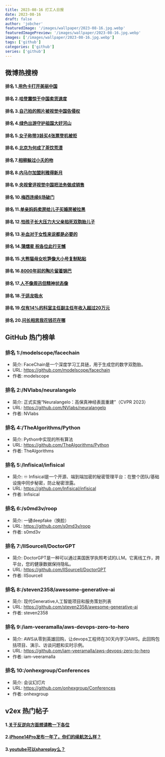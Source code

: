 ```yaml
---
title: 2023-08-16 打工人日报
date: 2023-08-16
draft: false
author: 'jobcher'
featuredImage: '/images/wallpaper/2023-08-16.jpg.webp'
featuredImagePreview: '/images/wallpaper/2023-08-16.jpg.webp'
images: ['/images/wallpaper/2023-08-16.jpg.webp']
tags: ['github']
categories: ['github']
series: ['github']
---
```


## 微博热搜榜

#### 排名 1.[用色卡打开美丽中国](https://s.weibo.com/weibo?q=用色卡打开美丽中国)
#### 排名 2.[哈登震惊于中国卖货速度](https://s.weibo.com/weibo?q=哈登震惊于中国卖货速度)
#### 排名 3.[自己拍的照片被视觉中国告侵权](https://s.weibo.com/weibo?q=自己拍的照片被视觉中国告侵权)
#### 排名 4.[绿色出游守护祖国大好河山](https://s.weibo.com/weibo?q=绿色出游守护祖国大好河山)
#### 排名 5.[女子称带3娃买4张票登机被拒](https://s.weibo.com/weibo?q=女子称带3娃买4张票登机被拒)
#### 排名 6.[北京为何成了茶饮荒漠](https://s.weibo.com/weibo?q=北京为何成了茶饮荒漠)
#### 排名 7.[相柳躲过小夭的吻](https://s.weibo.com/weibo?q=相柳躲过小夭的吻)
#### 排名 8.[内马尔加盟利雅得新月](https://s.weibo.com/weibo?q=内马尔加盟利雅得新月)
#### 排名 9.[央视曾评视觉中国把法务做成销售](https://s.weibo.com/weibo?q=央视曾评视觉中国把法务做成销售)
#### 排名 10.[梅西连续6场破门](https://s.weibo.com/weibo?q=梅西连续6场破门)
#### 排名 11.[单亲妈妈卖房给儿子买婚房被拉黑](https://s.weibo.com/weibo?q=单亲妈妈卖房给儿子买婚房被拉黑)
#### 排名 12.[怕孩子长大压力大父亲掐死双胞胎儿子](https://s.weibo.com/weibo?q=怕孩子长大压力大父亲掐死双胞胎儿子)
#### 排名 13.[补血对于女性来说都是必要的](https://s.weibo.com/weibo?q=补血对于女性来说都是必要的)
#### 排名 14.[蒲熠星 祝各位此行无憾](https://s.weibo.com/weibo?q=蒲熠星祝各位此行无憾)
#### 排名 15.[大熊猫母女吃笋像大小号复制粘贴](https://s.weibo.com/weibo?q=大熊猫母女吃笋像大小号复制粘贴)
#### 排名 16.[8000年前的陶片留着锅巴](https://s.weibo.com/weibo?q=8000年前的陶片留着锅巴)
#### 排名 17.[人不像周迅但精神状态像](https://s.weibo.com/weibo?q=人不像周迅但精神状态像)
#### 排名 18.[于适龙吸水](https://s.weibo.com/weibo?q=于适龙吸水)
#### 排名 19.[仅有14%的科室主任副主任年收入超过20万元](https://s.weibo.com/weibo?q=仅有14%的科室主任副主任年收入超过20万元)
#### 排名 20.[问长相思我花钱花在哪](https://s.weibo.com/weibo?q=问长相思我花钱花在哪)
## GitHub 热门榜单

### 排名 1:/modelscope/facechain
- 简介: FaceChain是一个深度学习工具链，用于生成您的数字双胞胎。
- URL: https://github.com/modelscope/facechain
- 作者: modelscope 

### 排名 2:/NVlabs/neuralangelo
- 简介: 正式实施“Neuralangelo：高保真神经表面重建”（CVPR 2023）
- URL: https://github.com/NVlabs/neuralangelo
- 作者: NVlabs 

### 排名 4:/TheAlgorithms/Python
- 简介: Python中实现的所有算法
- URL: https://github.com/TheAlgorithms/Python
- 作者: TheAlgorithms 

### 排名 5:/Infisical/infisical
- 简介: ♾ Infisical是一个开源、端到端加密的秘密管理平台：在整个团队/基础设施中同步秘密，防止秘密泄露。
- URL: https://github.com/Infisical/infisical
- 作者: Infisical 

### 排名 6:/s0md3v/roop
- 简介: 一键deepfake（换脸）
- URL: https://github.com/s0md3v/roop
- 作者: s0md3v 

### 排名 7:/llSourcell/DoctorGPT
- 简介: DoctorGPT是一种可以通过美国医学执照考试的LLM。它离线工作，跨平台，您的健康数据保持隐私。
- URL: https://github.com/llSourcell/DoctorGPT
- 作者: llSourcell 

### 排名 8:/steven2358/awesome-generative-ai
- 简介: 现代Generative人工智能项目和服务策划列表
- URL: https://github.com/steven2358/awesome-generative-ai
- 作者: steven2358 

### 排名 9:/iam-veeramalla/aws-devops-zero-to-hero
- 简介: AWS从零到英雄回购，让devops工程师在30天内学习AWS。此回购包括项目、演示、访谈问题和实时示例。
- URL: https://github.com/iam-veeramalla/aws-devops-zero-to-hero
- 作者: iam-veeramalla 

### 排名 10:/onhexgroup/Conferences
- 简介: 会议幻灯片
- URL: https://github.com/onhexgroup/Conferences
- 作者: onhexgroup 

## v2ex 热门帖子

#### 1.[关于反逆向方面想请教一下各位](https://www.v2ex.com/t/965643#reply1)
#### 2.[iPhone14Pro发布一年了，你们的续航怎么样？](https://www.v2ex.com/t/965642#reply0)
#### 3.[youtube可以shareplay么？](https://www.v2ex.com/t/965644#reply0)
